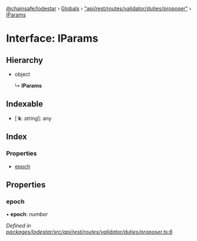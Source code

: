 [@chainsafe/lodestar](../README.md) › [Globals](../globals.md) › ["api/rest/routes/validator/duties/proposer"](../modules/_api_rest_routes_validator_duties_proposer_.md) › [IParams](_api_rest_routes_validator_duties_proposer_.iparams.md)

# Interface: IParams

## Hierarchy

* object

  ↳ **IParams**

## Indexable

* \[ **k**: *string*\]: any

## Index

### Properties

* [epoch](_api_rest_routes_validator_duties_proposer_.iparams.md#epoch)

## Properties

###  epoch

• **epoch**: *number*

*Defined in [packages/lodestar/src/api/rest/routes/validator/duties/proposer.ts:6](https://github.com/ChainSafe/lodestar/blob/2c3cae9/packages/lodestar/src/api/rest/routes/validator/duties/proposer.ts#L6)*

